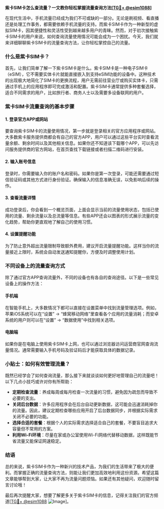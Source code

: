 **紫卡SIM卡怎么查流量？一文教你轻松掌握流量查询方法[[TG💪+ @esim1088](https://t.me/s/esim1088)]**

在现代生活中，手机流量已经成为我们不可或缺的一部分。无论是刷视频、看直播还是处理工作事务，都需要依赖手机流量的支持。而紫卡SIM卡作为一种新型的虚拟SIM卡，因其便捷性和灵活性受到越来越多用户的青睐。然而，对于初次接触紫卡SIM卡的用户来说，如何查询流量使用情况可能会成为一个困扰。今天，我们就来详细聊聊紫卡SIM卡的流量查询方法，让你轻松掌控自己的流量。

### 什么是紫卡SIM卡？

首先，让我们简单了解一下紫卡SIM卡是什么。紫卡SIM卡是一种电子SIM卡（eSIM），它不需要实体卡片就能直接嵌入到支持eSIM功能的设备中。这种技术的出现极大地简化了SIM卡的更换流程，用户无需前往营业厅或购买实体卡，只需通过手机上的应用程序即可完成激活和配置。紫卡SIM卡通常提供多种套餐选择，适合不同需求的用户，比如旅行者、商务人士以及需要多设备联网的用户。

### 紫卡SIM卡流量查询的基本步骤

#### 1. 登录官方APP或网站
要查询紫卡SIM卡的流量使用情况，第一步就是登录相关的官方应用程序或网站。大多数紫卡服务提供商都会有自己的官方APP，用户可以通过这些平台实时查看流量余额、剩余时间以及其他相关信息。如果你还不知道该下载哪个APP，可以先访问服务提供商的官方网站，在首页查找下载链接或者扫描二维码进行安装。

#### 2. 输入账号信息
登录时，你需要输入你的账户名和密码。如果你是第一次登录，可能还需要通过短信验证码或其他方式进行身份验证。确保输入的信息准确无误，以免影响后续的操作。

#### 3. 查看流量详情
成功登录后，你会看到一个概览页面，上面会显示当前的流量使用状态，包括已使用的流量、剩余流量以及总流量等信息。有些APP还会以图表的形式展示流量的变化趋势，帮助你更直观地了解自己的使用习惯。

#### 4. 设置提醒功能
为了防止意外超出流量限制导致额外费用，建议开启流量提醒功能。这样当你的流量接近上限时，系统会自动发送通知提醒你，方便及时调整使用计划。

### 不同设备上的流量查询方式

除了通过官方APP查询流量外，不同的设备也有各自的查询途径。以下是一些常见设备上的操作方法：

#### 手机端
在智能手机上，大多数情况下都可以直接在设置菜单中找到流量管理选项。例如，苹果iOS系统可以在“设置” -> “蜂窝移动网络”里查看各个应用的流量消耗；而安卓系统的用户则可以在“设置” -> “数据使用”中找到相关选项。

#### 电脑端
如果你是在电脑上使用紫卡SIM卡上网，也可以通过浏览器访问运营商官网查询流量情况。通常需要输入手机号码及验证码后才能获取具体的数据记录。

### 小贴士：如何有效管理流量？

既然已经学会了如何查询流量，那么接下来就谈谈如何更好地管理自己的流量吧！以下几点小技巧或许对你有所帮助：

- **定期检查流量**：养成每周或每月检查一次流量的习惯，避免因为疏忽而导致不必要的支出。
- **关闭后台数据**：许多应用程序会在后台自动更新数据，这可能会迅速消耗掉你的流量。因此，建议定期检查哪些应用开启了后台数据同步，并根据实际需求关闭不必要的功能。
- **选择合适的套餐**：根据个人的实际需求选择适合自己的套餐，不要盲目追求大容量但不常用的方案。
- **利用Wi-Fi环境**：尽量在家或办公室使用Wi-Fi网络代替移动数据，这样既能节省流量又能保证网速稳定。

### 结语

总的来说，紫卡SIM卡作为一种新兴的技术产品，为我们的生活带来了极大的便利。而掌握正确的流量查询方法，则能让我们更加高效地利用这份资源。希望这篇文章能够帮到大家，让大家不再为流量问题烦恼。如果还有其他疑问，欢迎随时留言讨论哦！

最后再次提醒大家，想要了解更多关于紫卡SIM卡的信息，记得关注我们的官方频道[[TG💪+ @esim1088](https://t.me/s/esim1088) ![Image](https://i.postimg.cc/4NQfJmqS/Snipaste-2025-05-13-00-14-12.png)]。